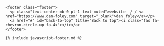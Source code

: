     <footer class="footer">
      <p class="text-center mb-0 pl-1 text-muted">website  / / <a href="https://www.dan-foley.com" target="_blank">dan foley</a></p>
      <a href="#" id="back-to-top" title="Back to top"><i class="fas fa-chevron-circle-up fa-4x"></i></a>
    </footer>

    {% include javascript-footer.md %}
    
  </body>
</html>
